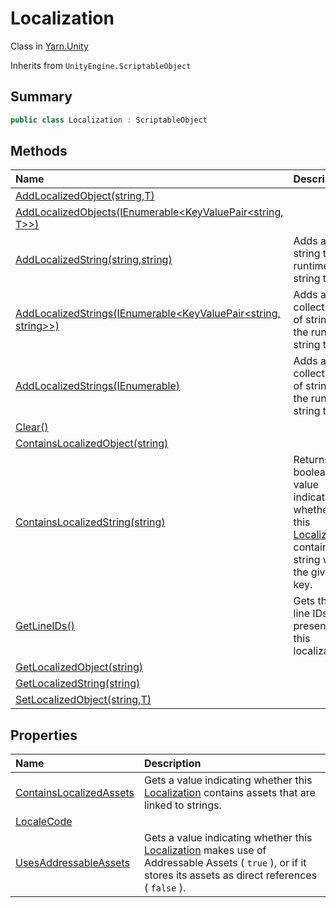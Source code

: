# Localization

Class in [Yarn.Unity](/docs/api/csharp/yarn.unity.md)

Inherits from `UnityEngine.ScriptableObject`

## Summary



```csharp
public class Localization : ScriptableObject
```

## Methods

|Name|Description|
|:---|:---|
|[AddLocalizedObject(string,T)](/docs/api/csharp/yarn.unity.localization.addlocalizedobject.md)||
|[AddLocalizedObjects(IEnumerable<KeyValuePair<string, T>>)](/docs/api/csharp/yarn.unity.localization.addlocalizedobjects.md)||
|[AddLocalizedString(string,string)](/docs/api/csharp/yarn.unity.localization.addlocalizedstring.md)|Adds a new string to the runtime string table.|
|[AddLocalizedStrings(IEnumerable<KeyValuePair<string, string>>)](/docs/api/csharp/yarn.unity.localization.addlocalizedstrings-1.md)|Adds a collection of strings to the runtime string table.|
|[AddLocalizedStrings(IEnumerable<StringTableEntry>)](/docs/api/csharp/yarn.unity.localization.addlocalizedstrings-2.md)|Adds a collection of strings to the runtime string table.|
|[Clear()](/docs/api/csharp/yarn.unity.localization.clear.md)||
|[ContainsLocalizedObject(string)](/docs/api/csharp/yarn.unity.localization.containslocalizedobject.md)||
|[ContainsLocalizedString(string)](/docs/api/csharp/yarn.unity.localization.containslocalizedstring.md)|Returns a boolean value indicating whether this  <a href="yarn.unity.localization.md">Localization</a>  contains a string with the given key.|
|[GetLineIDs()](/docs/api/csharp/yarn.unity.localization.getlineids.md)|Gets the line IDs present in this localization.|
|[GetLocalizedObject(string)](/docs/api/csharp/yarn.unity.localization.getlocalizedobject.md)||
|[GetLocalizedString(string)](/docs/api/csharp/yarn.unity.localization.getlocalizedstring.md)||
|[SetLocalizedObject(string,T)](/docs/api/csharp/yarn.unity.localization.setlocalizedobject.md)||

## Properties

|Name|Description|
|:---|:---|
|[ContainsLocalizedAssets](/docs/api/csharp/yarn.unity.localization.containslocalizedassets.md)|Gets a value indicating whether this  <a href="yarn.unity.localization.md">Localization</a>  contains assets that are linked to strings.|
|[LocaleCode](/docs/api/csharp/yarn.unity.localization.localecode.md)||
|[UsesAddressableAssets](/docs/api/csharp/yarn.unity.localization.usesaddressableassets.md)|Gets a value indicating whether this  <a href="yarn.unity.localization.md">Localization</a>  makes use of Addressable Assets ( <code>true</code> ), or if it stores its assets as direct references ( <code>false</code> ).|

